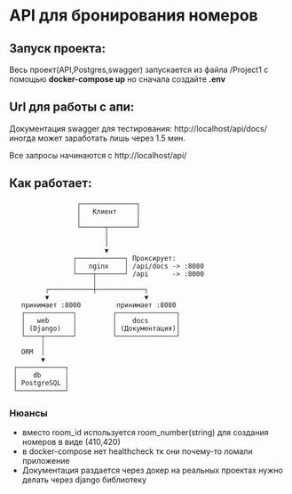 # API для бронирования номеров
## Запуск проекта:
Весь проект(API,Postgres,swagger) запускается из файла /Project1 с помощью
__docker-compose up__ но сначала создайте __.env__
## Url для работы с апи:
Документация swagger для тестирования: http://localhost/api/docs/ \
иногда может заработать лишь через 1.5 мин.

Все запросы начинаются с http://localhost/api/
## Как работает:
````
                 ┌──────────────┐
                 │   Клиент     │
                 │              │
                 └──────┬───────┘
                        │
                        │ 
                        ▼ 
                ┌────────────┐ Проксирует:
                │   nginx    │ /api/docs -> :8080
                └────┬───────┘ /api      -> :8000
                     │
         ┌───────────┼────────────┐
         ▼                        ▼
   принимает :8000         принимает :8080
   ┌────────────┐         ┌───────────────┐
   │   web      │         │    docs       │
   │ (Django)   │         │ (Документация)│ 
   └────┬───────┘         └───────────────┘
        │
   ORM  │
        ▼
 ┌────────────┐
 │    db      │
 │ PostgreSQL │
 └────────────┘
````
### Нюансы
* вместо room_id используется room_number(string) для создания номеров в виде (410,420)
* в docker-compose нет healthcheck тк они почему-то ломали приложение
* Документация раздается через докер на реальных проектах нужно делать через django библиотеку
